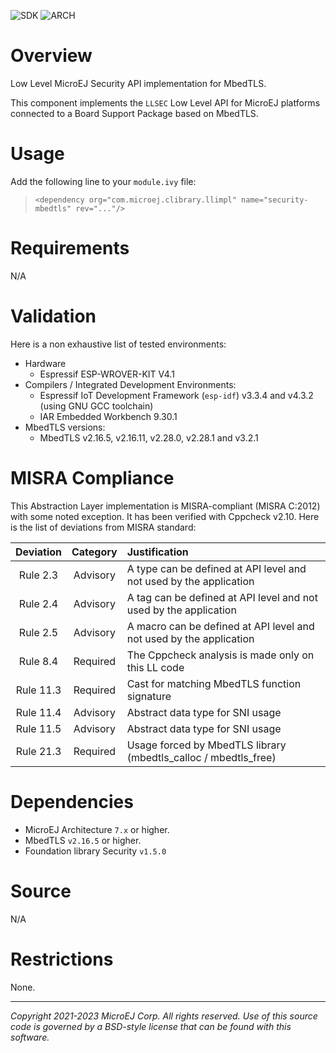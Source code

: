 ![SDK](https://shields.microej.com/endpoint?url=https://repository.microej.com/packages/badges/sdk_5.6.json)
![ARCH](https://shields.microej.com/endpoint?url=https://repository.microej.com/packages/badges/arch_7.18.json)

# Overview

Low Level MicroEJ Security API implementation for MbedTLS.

This component implements the `LLSEC` Low Level API for MicroEJ platforms connected to a Board Support Package based on MbedTLS.

# Usage

Add the following line to your `module.ivy` file:
> `<dependency org="com.microej.clibrary.llimpl" name="security-mbedtls" rev="..."/>`

# Requirements

N/A

# Validation

Here is a non exhaustive list of tested environments:
- Hardware
    - Espressif ESP-WROVER-KIT V4.1
- Compilers / Integrated Development Environments:
    - Espressif IoT Development Framework (``esp-idf``) v3.3.4 and v4.3.2 (using GNU GCC toolchain)
    - IAR Embedded Workbench 9.30.1
- MbedTLS versions:
    - MbedTLS v2.16.5, v2.16.11, v2.28.0, v2.28.1 and v3.2.1

# MISRA Compliance

This Abstraction Layer implementation is MISRA-compliant (MISRA C:2012) with some noted exception. 
It has been verified with Cppcheck v2.10. Here is the list of deviations from MISRA standard:

| Deviation  | Category | Justification                                                       |
|:----------:|:--------:|:------------------------------------------------------------------- |
|  Rule 2.3  | Advisory | A type can be defined at API level and not used by the application  |
|  Rule 2.4  | Advisory | A tag can be defined at API level and not used by the application   |
|  Rule 2.5  | Advisory | A macro can be defined at API level and not used by the application |
|  Rule 8.4  | Required | The Cppcheck analysis is made only on this LL code                  |
| Rule 11.3  | Required | Cast for matching MbedTLS function signature                        |
| Rule 11.4  | Advisory | Abstract data type for SNI usage                                    |
| Rule 11.5  | Advisory | Abstract data type for SNI usage                                    |
| Rule 21.3  | Required | Usage forced by MbedTLS library (mbedtls_calloc / mbedtls_free)     |

# Dependencies

- MicroEJ Architecture `7.x` or higher.
- MbedTLS `v2.16.5` or higher.
- Foundation library Security `v1.5.0`

# Source

N/A

# Restrictions

None.

	
---
_Copyright 2021-2023 MicroEJ Corp. All rights reserved._
_Use of this source code is governed by a BSD-style license that can be found with this software._